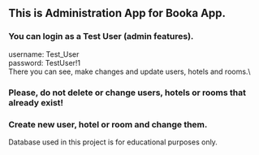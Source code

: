 ## This is Administration App for Booka App.
### You can login as a Test User (admin features).
username: Test_User\
password: TestUser!1\
There you can see, make changes and update users, hotels and rooms.\
### Please, do not delete or change users, hotels or rooms that already exist!
### Create new user, hotel or room and change them.
Database used in this project is for educational purposes only.
